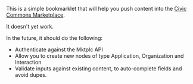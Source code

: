 This is a simple bookmarklet that will help you push content
into the [Civic Commons Marketplace](http://marketplace.civiccommons.org).

It doesn't yet work.

In the future, it should do the following:

 * Authenticate against the Mktplc API
 * Allow you to create new nodes of type Application, Organization and Interaction
 * Validate inputs against existing content, to auto-complete fields and avoid dupes.